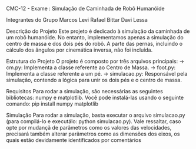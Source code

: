﻿CMC-12 - Exame : Simulação de Caminhada de Robô Humanóide

Integrantes do Grupo
    Marcos Levi
    Rafael Bittar
    Davi Lessa

Descrição do Projeto
    Este projeto é dedicado à simulação da caminhada de um robô humanóide. No entanto, implementamos apenas a simulação do centro de massa e dos dois pés do robô. A parte das pernas, incluindo o cálculo dos ângulos por cinemática inversa, não foi incluída.

Estrutura do Projeto
    O projeto é composto por três arquivos principais:
        -> cm.py: Implementa a classe referente ao Centro de Massa.
        -> foot.py: Implementa a classe referente a um pé.
        -> simulacao.py: Responsável pela simulação, contendo a lógica para unir os dois pés e o centro de massa.

Requisitos
    Para rodar a simulação, são necessárias as seguintes bibliotecas: numpy e matplotlib. 
        Você pode instalá-las usando o seguinte comando: pip install numpy matplotlib

Simulação
    Para rodar a simulação, basta executar o arquivo simulacao.py (para compilá-lo e executálo: python simulacao.py). Vale ressaltar, caso opte por mudançã de parâmetros como os valores das velocidades, precisará também alterar parãmetros como as dimensões dos eixos, os quais estão devidamente identificados por comentários
        
